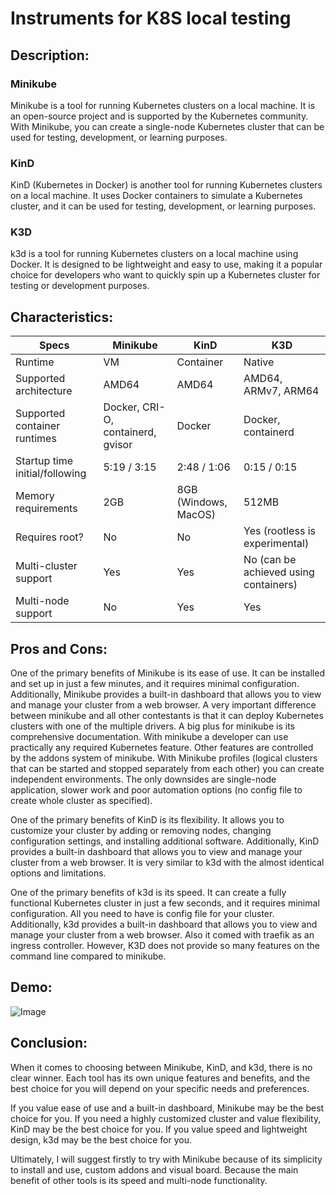 # Instruments for K8S local testing

## Description:
### Minikube
Minikube is a tool for running Kubernetes clusters on a local machine. It is an open-source project and is supported by the Kubernetes community. With Minikube, you can create a single-node Kubernetes cluster that can be used for testing, development, or learning purposes.

### KinD
KinD (Kubernetes in Docker) is another tool for running Kubernetes clusters on a local machine. It uses Docker containers to simulate a Kubernetes cluster, and it can be used for testing, development, or learning purposes.

### K3D
k3d is a tool for running Kubernetes clusters on a local machine using Docker. It is designed to be lightweight and easy to use, making it a popular choice for developers who want to quickly spin up a Kubernetes cluster for testing or development purposes.

## Characteristics:
| Specs                          | Minikube                          | KinD                 | K3D                                   |
|--------------------------------|-----------------------------------|----------------------|---------------------------------------|
| Runtime                        | VM                                | Container            | Native                                |
| Supported architecture         | AMD64                             | AMD64                | AMD64, ARMv7, ARM64                   |
| Supported container runtimes   | Docker, CRI-O, containerd, gvisor | Docker               | Docker, containerd                    |
| Startup time initial/following | 5:19 / 3:15                       | 2:48 / 1:06          | 0:15 / 0:15                           |
| Memory requirements            | 2GB                               | 8GB (Windows, MacOS) | 512MB                                 |
| Requires root?                 | No                                | No                   | Yes (rootless is experimental)        |
| Multi-cluster support          | Yes                               | Yes                  | No (can be achieved using containers) |
| Multi-node support             | No                                | Yes                  | Yes                                   |

## Pros and Cons:
One of the primary benefits of Minikube is its ease of use. It can be installed and set up in just a few minutes, and it requires minimal configuration. Additionally, Minikube provides a built-in dashboard that allows you to view and manage your cluster from a web browser. A very important difference between minikube and all other contestants is that it can deploy Kubernetes clusters with one of the multiple drivers. A big plus for minikube is its comprehensive documentation. With minikube a developer can use practically any required Kubernetes feature. Other features are controlled by the addons system of minikube. With Minikube profiles (logical clusters that can be started and stopped separately from each other) you can create independent environments. The only downsides are single-node application, slower work and poor automation options (no config file to create whole cluster as specified). 

One of the primary benefits of KinD is its flexibility. It allows you to customize your cluster by adding or removing nodes, changing configuration settings, and installing additional software. Additionally, KinD provides a built-in dashboard that allows you to view and manage your cluster from a web browser. It is very similar to k3d with the almost identical options and limitations. 

One of the primary benefits of k3d is its speed. It can create a fully functional Kubernetes cluster in just a few seconds, and it requires minimal configuration. All you need to have is config file for your cluster. Additionally, k3d provides a built-in dashboard that allows you to view and manage your cluster from a web browser. Also it comed with traefik as an ingress controller. However, K3D does not provide so many features on the command line compared to minikube. 

## Demo:
![Image](../.data/demo.gif)

## Conclusion:
When it comes to choosing between Minikube, KinD, and k3d, there is no clear winner. Each tool has its own unique features and benefits, and the best choice for you will depend on your specific needs and preferences.

If you value ease of use and a built-in dashboard, Minikube may be the best choice for you. If you need a highly customized cluster and value flexibility, KinD may be the best choice for you. If you value speed and lightweight design, k3d may be the best choice for you.

Ultimately, I will suggest firstly to try with Minikube because of its simplicity to install and use, custom addons and visual board. Because the main benefit of other tools is its speed and multi-node functionality.
